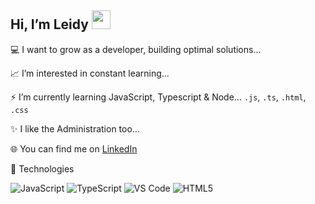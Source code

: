 ## Hi, I’m Leidy  <img src="https://raw.githubusercontent.com/MartinHeinz/MartinHeinz/master/wave.gif" width="30px">

:computer:  I want to grow as a developer, building optimal  solutions...

:chart_with_upwards_trend:  I’m interested in constant learning...

:zap:  I’m currently learning JavaScript, Typescript & Node... ```.js```, ```.ts```, ```.html```, ```.css```

:sparkles:  I like the Administration too... 

:globe_with_meridians: You can find me on [LinkedIn](https://www.linkedin.com/in/leidy-viloria-031278165/)

:satellite: Technologies  

![JavaScript](https://img.shields.io/badge/-JavaScript-%23F7DF1C?style=flat-square&logo=javascript&logoColor=000000&labelColor=%23F7DF1C&color=%23FFCE5A)
![TypeScript](https://img.shields.io/badge/-TypeScript-5D8129?style=flat-square&logo=typescript&logoColor=white)
![VS Code](https://img.shields.io/badge/-VSCode-%23007ACC?style=flat-square&logo=visual-studio-code)
![HTML5](https://img.shields.io/badge/-HTML5-%23E44D27?style=flat-square&logo=html5&logoColor=ffffff)




<!---
landreina/landreina is a ✨ special ✨ repository because its `README.md` (this file) appears on your GitHub profile.
You can click the Preview link to take a look at your changes.
--->
